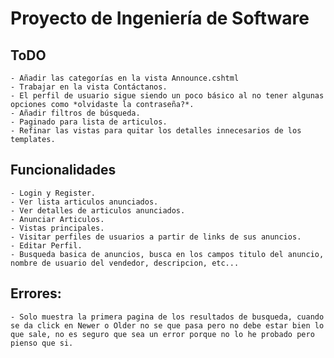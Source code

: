 # Proyecto de Ingeniería de Software

## ToDO
    - Añadir las categorías en la vista Announce.cshtml
    - Trabajar en la vista Contáctanos.
    - El perfil de usuario sigue siendo un poco básico al no tener algunas opciones como *olvidaste la contraseña?*.
    - Añadir filtros de búsqueda.
    - Paginado para lista de articulos.
    - Refinar las vistas para quitar los detalles innecesarios de los templates.

## Funcionalidades
    - Login y Register.
    - Ver lista articulos anunciados.
    - Ver detalles de articulos anunciados.
    - Anunciar Articulos.
    - Vistas principales.
    - Visitar perfiles de usuarios a partir de links de sus anuncios.
    - Editar Perfil.
    - Busqueda basica de anuncios, busca en los campos titulo del anuncio, nombre de usuario del vendedor, descripcion, etc...

## Errores:
    - Solo muestra la primera pagina de los resultados de busqueda, cuando se da click en Newer o Older no se que pasa pero no debe estar bien lo que sale, no es seguro que sea un error porque no lo he probado pero pienso que si.